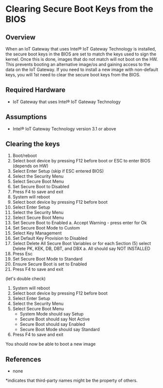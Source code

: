 # Clearing Secure Boot Keys from the BIOS #
<cr>

## Overview ##
When an IoT Gateway that uses Intel® IoT Gateway Technology is installed, the secure boot keys in the BIOS are set to match the keys used to sign the kernel.  Once this is done, images that do not match will not boot on the HW.  This prevents booting an alternative image/os and gaining access to the data on the IoT Gateway.  If you need to install a new image with non-default keys, you will 1st need to clear the secure boot keys from the BIOS. 

## Required Hardware ##
-   IoT Gateway that uses Intel® IoT Gateway Technology

## Assumptions ##
-   Intel® IoT Gateway Technology version 3.1 or above

## Clearing the keys ##

1.	Boot/reboot
2.	Select boot device by pressing F12 before boot or ESC to enter BIOS (depends on HW)
3.	Select Enter Setup (skip if ESC entered BIOS)
4.	Select the Security Menu
5.	Select Secure Boot Menu
6.	Set Secure Boot to Disabled
7.	Press F4 to save and exit
8.	System will reboot
9.	Select boot device by pressing F12 before boot
10.	Select Enter Setup
11.	Select the Security Menu
12.	Select Secure Boot Menu
13.	Set Secure Boot to Enabled
a.	Accept Warning - press enter for Ok
14.	Set Secure Boot Mode to Custom
15.	Select Key Management
16.	Set Default Key Provision to Disabled
17.	Select Delete All Secure Boot Variables or for each Section (5) select Delete PK, KEK, DB, DBT, and DBX
a.	All should say NOT INSTALLED
18.	Press Esc
19.	Set Secure Boot Mode to Standard
20.	Ensure Secure Boot is set to Enabled
21.	Press F4 to save and exit

(let's double check)

1.	System will reboot
2.	Select boot device by pressing F12 before boot
3.	Select Enter Setup
4.	Select the Security Menu
5.	Select Secure Boot Menu
	- System Mode should say Setup
	- Secure Boot should say Not Active
	- Secure Boot should say Enabled
	- Secure Boot Mode should say Standard
6.	Press F4 to save and exit

You should now be able to boot a new image

## References ##
-   none

*indicates that third-party names might be the property of others.